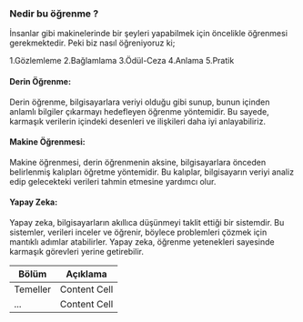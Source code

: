 ### Nedir bu öğrenme ?
İnsanlar gibi makinelerinde bir şeyleri yapabilmek için öncelikle öğrenmesi gerekmektedir. 
Peki biz nasıl öğreniyoruz ki;

1.Gözlemleme
2.Bağlamlama
3.Ödül-Ceza
4.Anlama
5.Pratik


#### Derin Öğrenme:
Derin öğrenme, bilgisayarlara veriyi olduğu gibi sunup, bunun içinden anlamlı bilgiler çıkarmayı hedefleyen öğrenme yöntemidir. Bu sayede, karmaşık verilerin içindeki desenleri ve ilişkileri daha iyi anlayabiliriz.

#### Makine Öğrenmesi:
Makine öğrenmesi, derin öğrenmenin aksine, bilgisayarlara önceden belirlenmiş kalıpları öğretme yöntemidir. Bu kalıplar, bilgisayarın veriyi analiz edip gelecekteki verileri tahmin etmesine yardımcı olur.

#### Yapay Zeka:
Yapay zeka, bilgisayarların akıllıca düşünmeyi taklit ettiği bir sistemdir. Bu sistemler, verileri inceler ve öğrenir, böylece problemleri çözmek için mantıklı adımlar atabilirler. Yapay zeka, öğrenme yetenekleri sayesinde karmaşık görevleri yerine getirebilir.

| Bölüm         | Açıklama      |
| ------------- | ------------- |
| Temeller      | Content Cell  |
| ...           | Content Cell  |
